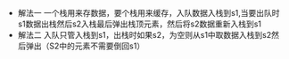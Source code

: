 - 解法一 
    一个栈用来存数据，要个栈用来缓存，入队数据入栈到s1,当要出队时s1数据出栈然后s2入栈最后弹出栈顶元素，然后将s2数据重新入栈到s1
- 解法二 
    入队只管入栈到s1，出栈时如果s2，为空则从s1中取数据入栈到s2然后弹出（S2中的元素不需要倒回s1）
